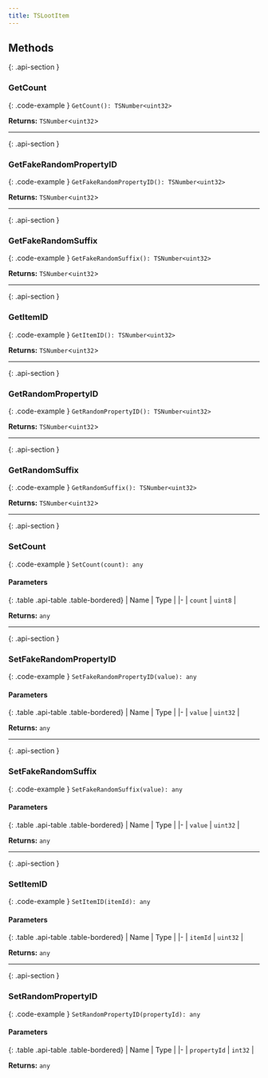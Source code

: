 ```yaml
---
title: TSLootItem
---
```



## Methods

{: .api-section }
### GetCount

{: .code-example }
`GetCount(): TSNumber<uint32>`

**Returns:** 
`TSNumber`<`uint32`\>

___

{: .api-section }
### GetFakeRandomPropertyID

{: .code-example }
`GetFakeRandomPropertyID(): TSNumber<uint32>`

**Returns:** 
`TSNumber`<`uint32`\>

___

{: .api-section }
### GetFakeRandomSuffix

{: .code-example }
`GetFakeRandomSuffix(): TSNumber<uint32>`

**Returns:** 
`TSNumber`<`uint32`\>

___

{: .api-section }
### GetItemID

{: .code-example }
`GetItemID(): TSNumber<uint32>`

**Returns:** 
`TSNumber`<`uint32`\>

___

{: .api-section }
### GetRandomPropertyID

{: .code-example }
`GetRandomPropertyID(): TSNumber<uint32>`

**Returns:** 
`TSNumber`<`uint32`\>

___

{: .api-section }
### GetRandomSuffix

{: .code-example }
`GetRandomSuffix(): TSNumber<uint32>`

**Returns:** 
`TSNumber`<`uint32`\>

___

{: .api-section }
### SetCount

{: .code-example }
`SetCount(count): any`

#### Parameters

{: .table .api-table .table-bordered}
| Name | Type |
|-
| `count` | `uint8` |

**Returns:** 
`any`

___

{: .api-section }
### SetFakeRandomPropertyID

{: .code-example }
`SetFakeRandomPropertyID(value): any`

#### Parameters

{: .table .api-table .table-bordered}
| Name | Type |
|-
| `value` | `uint32` |

**Returns:** 
`any`

___

{: .api-section }
### SetFakeRandomSuffix

{: .code-example }
`SetFakeRandomSuffix(value): any`

#### Parameters

{: .table .api-table .table-bordered}
| Name | Type |
|-
| `value` | `uint32` |

**Returns:** 
`any`

___

{: .api-section }
### SetItemID

{: .code-example }
`SetItemID(itemId): any`

#### Parameters

{: .table .api-table .table-bordered}
| Name | Type |
|-
| `itemId` | `uint32` |

**Returns:** 
`any`

___

{: .api-section }
### SetRandomPropertyID

{: .code-example }
`SetRandomPropertyID(propertyId): any`

#### Parameters

{: .table .api-table .table-bordered}
| Name | Type |
|-
| `propertyId` | `int32` |

**Returns:** 
`any`

